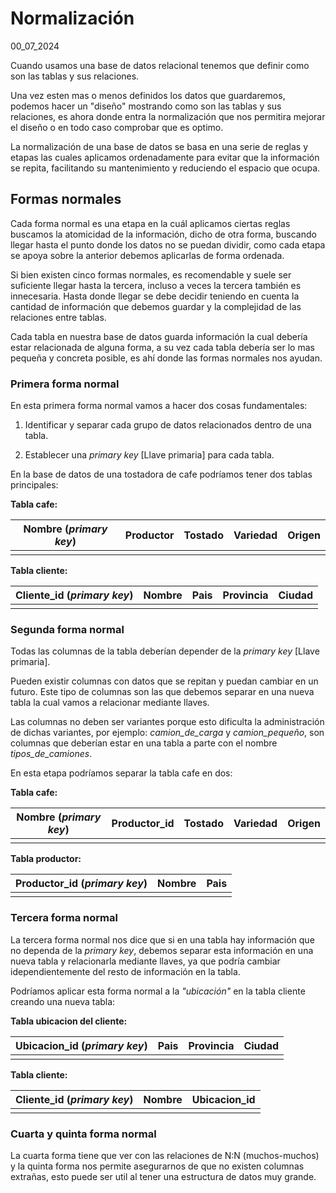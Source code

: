 # Normalización
00_07_2024

Cuando usamos una base de datos relacional tenemos que definir como son las tablas y sus relaciones. 

Una vez esten mas o menos definidos los datos que guardaremos, podemos hacer un "diseño" mostrando como son las tablas y sus relaciones, es ahora donde entra la normalización que nos permitira mejorar el diseño o en todo caso comprobar que es optimo.

La normalización de una base de datos se basa en una serie de reglas y etapas las cuales aplicamos ordenadamente para evitar que la información se repita, facilitando su mantenimiento y reduciendo el espacio que ocupa.

## Formas normales

Cada forma normal es una etapa en la cuál aplicamos ciertas reglas buscamos la atomicidad de la información, dicho de otra forma, buscando llegar hasta el punto donde los datos no se puedan dividir, como cada etapa se apoya sobre la anterior debemos aplicarlas de forma ordenada.

Si bien existen cinco formas normales, es recomendable y suele ser suficiente llegar hasta la tercera, incluso a veces la tercera también es innecesaria. Hasta donde llegar se debe decidir teniendo en cuenta la cantidad de información que debemos guardar y la complejidad de las relaciones entre tablas.

Cada tabla en nuestra base de datos guarda información la cual debería estar relacionada de alguna forma, a su vez cada tabla debería ser lo mas pequeña y concreta posible, es ahí donde las formas normales nos ayudan.

### Primera forma normal

En esta primera forma normal vamos a hacer dos cosas fundamentales:

1. Identificar y separar cada grupo de datos relacionados dentro de una tabla.

2. Establecer una *primary key* [Llave primaria] para cada tabla.

En la base de datos de una tostadora de cafe podríamos tener dos tablas principales:

**Tabla cafe:**

| Nombre (*primary key*) | Productor | Tostado | Variedad | Origen |
|--|--|--|--|--|
|  |  |  |  |  |

**Tabla cliente:**

| Cliente_id (*primary key*) | Nombre | Pais | Provincia | Ciudad |
|--|--|--|--|--|
|  |  |  |  |  |

### Segunda forma normal

Todas las columnas de la tabla deberían depender de la *primary key* [Llave primaria]. 

Pueden existir columnas con datos que se repitan y puedan cambiar en un futuro. Este tipo de columnas son las que debemos separar en una nueva tabla la cual vamos a relacionar mediante llaves.

Las columnas no deben ser variantes porque esto dificulta la administración de dichas variantes, por ejemplo: *camion_de_carga* y *camion_pequeño*, son columnas que deberían estar en una tabla a parte con el nombre *tipos_de_camiones*.

En esta etapa podríamos separar la tabla cafe en dos:

**Tabla cafe:**

| Nombre (*primary key*) | Productor_id | Tostado | Variedad | Origen |
|--|--|--|--| --|
|  |  |  |  |   |

**Tabla productor:**

| Productor_id (*primary key*) | Nombre | Pais | 
|--|--|--|
|  |  |  |

### Tercera forma normal

La tercera forma normal nos dice que si en una tabla hay información que no dependa de la *primary key*, debemos separar esta información en una nueva tabla y relacionarla mediante llaves, ya que podría cambiar idependientemente del resto de información en la tabla.

Podríamos aplicar esta forma normal a la *"ubicación"* en la tabla cliente creando una nueva tabla:

**Tabla ubicacion del cliente:**

| Ubicacion_id (*primary key*) | Pais | Provincia |  Ciudad |
|--|--|--|--|
|  |  |  |  |

**Tabla cliente:**

| Cliente_id (*primary key*) | Nombre | Ubicacion_id | 
|--|--|--|
|  |  |  |  

### Cuarta y quinta forma normal

La cuarta forma tiene que ver con las relaciones de N:N (muchos-muchos) y la quinta forma nos permite asegurarnos de que no existen columnas extrañas, esto puede ser util al tener una estructura de datos muy grande.

